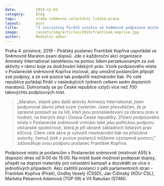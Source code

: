 ```yaml
---
date:         2019-12-04
category:     blog
tags:         vláda sněmovna celostátní lidská-práva
layout:       post
title:        "Z iniciativy Pirátů vzniklo ve Sněmovně podpisové místo pro Maraton psaní dopisů"
image:        /assets/img/articles/2019/frantisek.kopriva.jpg
author:       Mediální odbor
---
```



Praha 4. prosince, 2019 - Pirátský poslanec František Kopřiva uspořádal ve Sněmovně Maraton psaní dopisů. Jde o každoroční akci organizace Amnesty International zaměřenou na pomoc lidem perzekuovaným za své aktivity v rámci boje za dodržování lidských práv. Vznik podpisového místa v Poslanecké sněmovně Kopřiva inicioval, aby umožnil poslancům připojit své podpisy, a ze své pozice tak podpořili mezinárodní tlak. Po celé republice pořádají Piráti v následujících týdnech celkem sedm dopisních maratonů. Dohromady se po České republice vztyčí více než 700 takovýchto podpisových míst. 

> „Maraton, stejně jako další aktivity Amnesty International, jsem podporoval dávno před svým zvolením. Jsem přesvědčen, že je správné postavit se za lidi, kteří jsou pronásledování za obranu práv a hodnot, na kterých stojí i Ústava České republiky. Zřízení podpisového místa v Poslanecké sněmovně vnímám také jako politickou podporu občanské společnosti, která je při obraně základních lidských práv klíčová. Cílem celé akce je vytvořit mezinárodní tlak na příslušné autority, čemuž jistě z pozice poslanců můžeme významně pomoci,” zdůvodňuje svou podporu poslanec František Kopřiva.

Podpisové místo je poslancům v Poslanecké sněmovně (místnost A55) k dispozici dnes od 9:00 do 15:00. Na místě bude možnost podepsat dopisy, přispět na dopisní materiály pro celostátní kampaň a dozvědět se více o jednotlivých případech. Akci zaštítili poslanci z pěti parlamentních stran - František Kopřiva (Piráti), Ondřej Veselý (ČSSD), Jan Čižinský (KDU-ČSL), Markéta Pekarová Adamová (TOP 09) a Vít Rakušan (STAN). 

